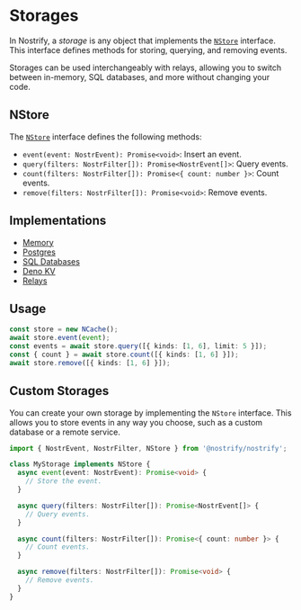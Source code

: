 # Storages

In Nostrify, a _storage_ is any object that implements the [`NStore`](https://jsr.io/@nostrify/types/doc/~/NStore) interface. This interface defines methods for storing, querying, and removing events.

Storages can be used interchangeably with relays, allowing you to switch between in-memory, SQL databases, and more without changing your code.

## NStore

The [`NStore`](https://jsr.io/@nostrify/types/doc/~/NStore) interface defines the following methods:

- `event(event: NostrEvent): Promise<void>`: Insert an event.
- `query(filters: NostrFilter[]): Promise<NostrEvent[]>`: Query events.
- `count(filters: NostrFilter[]): Promise<{ count: number }>`: Count events.
- `remove(filters: NostrFilter[]): Promise<void>`: Remove events.

## Implementations

- [Memory](/store/memory)
- [Postgres](/store/postgres)
- [SQL Databases](/store/sql)
- [Deno KV](/store/denokv)
- [Relays](/relay/)

## Usage

```ts
const store = new NCache();
await store.event(event);
const events = await store.query([{ kinds: [1, 6], limit: 5 }]);
const { count } = await store.count([{ kinds: [1, 6] }]);
await store.remove([{ kinds: [1, 6] }]);
```

## Custom Storages

You can create your own storage by implementing the `NStore` interface. This allows you to store events in any way you choose, such as a custom database or a remote service.

```ts
import { NostrEvent, NostrFilter, NStore } from '@nostrify/nostrify';

class MyStorage implements NStore {
  async event(event: NostrEvent): Promise<void> {
    // Store the event.
  }

  async query(filters: NostrFilter[]): Promise<NostrEvent[]> {
    // Query events.
  }

  async count(filters: NostrFilter[]): Promise<{ count: number }> {
    // Count events.
  }

  async remove(filters: NostrFilter[]): Promise<void> {
    // Remove events.
  }
}
```
